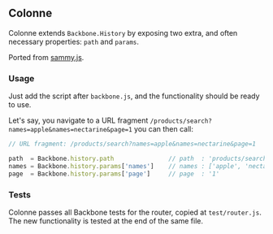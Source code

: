## Colonne

Colonne extends `Backbone.History` by exposing two extra, and often necessary properties: `path` and `params`.

Ported from [sammy.js](https://github.com/quirkey/sammy).


### Usage

Just add the script after `backbone.js`, and the functionality should be ready to use.

Let's say, you navigate to a URL fragment `/products/search?names=apple&names=nectarine&page=1` you can then call:

```js
// URL fragment: /products/search?names=apple&names=nectarine&page=1

path  = Backbone.history.path   			// path  : 'products/search'
names = Backbone.history.params['names']    // names : ['apple', 'nectarine']
page  = Backbone.history.params['page']		// page  : '1'

```

### Tests

Colonne passes all Backbone tests for the router, copied at `test/router.js`. The new functionality is tested at the end of the same file.


